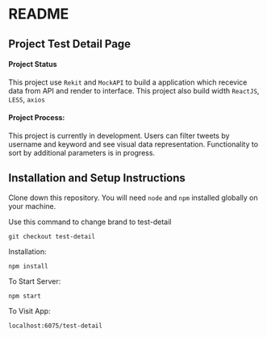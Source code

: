 # README
## Project Test Detail Page

#### Project Status
This project use `Rekit` and `MockAPI` to build a application which recevice data from API and render to interface.
This project also build width `ReactJS`, `LESS`, `axios`

#### Project Process:

This project is currently in development. Users can filter tweets by username and keyword and see visual data representation. Functionality to sort by additional parameters is in progress.

## Installation and Setup Instructions    

Clone down this repository. You will need `node` and `npm` installed globally on your machine.

Use this command to change brand to test-detail
```
git checkout test-detail
```

Installation:

`npm install`

To Start Server:

`npm start`  

To Visit App:

`localhost:6075/test-detail`  
